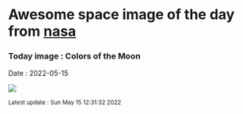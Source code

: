 
# Awesome space image of the day from [nasa](https://api.nasa.gov/)

### Today image : Colors of the Moon

Date : 2022-05-15


![](https://apod.nasa.gov/apod/image/2205/MoonColors_Pace_960.jpg)

<small>Latest update : Sun May 15 12:31:32 2022</small>


